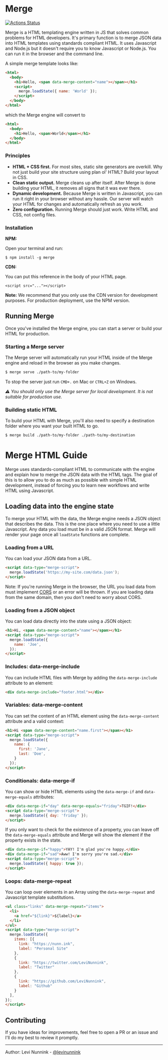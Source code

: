 # Merge

[![Actions Status](https://github.com/levinunnink/merge.js/workflows/Tests/badge.svg)](https://github.com/levinunnink/merge.js/actions)

Merge is a HTML templating engine written in JS that solves common problems for HTML developers. It's primary function is to merge JSON data into HTML templates using standards compliant HTML. It uses Javascript and Node.js but it doesn't require you to know Javascript or Node.js. You can run it in the browser and the command line.

A simple merge template looks like:

```html
<html>
  <body>
    <h1>Hello, <span data-merge-content="name"></span></h1>
    <script>
      merge.loadState({ name: 'World' });
    </script>
  </body>
</html>
```

which the Merge engine will convert to

```html
<html>
  <body>
    <h1>Hello, <span>World</span></h1>
  </body>
</html>
```

### Principles

- **HTML + CSS first.** For most sites, static site generators are overkill. Why not just build your site structure using plan ol' HTML? Build your layout in CSS.
- **Clean static output.** Merge cleans up after itself. After Merge is done building your HTML, it removes all signs that it was ever there.
- **Dynamic development.** Because Merge is written in Javascript, you can run it right in your browser without any hassle. Our server will watch your HTML for changes and automatically refresh as you work.
- **Zero configuration.** Running Merge should just work. Write HTML and CSS, not config files.

### Installation

**NPM:**

Open your terminal and run:

`$ npm install -g merge`

**CDN:**

You can put this reference in the body of your HTML page.

`<script src="..."></script>`

**Note:** We recommend that you only use the CDN version for development purposes. For production deployment, use the NPM version.

## Running Merge

Once you've installed the Merge engine, you can start a server or build your HTML for production.

### Starting a Merge server

The Merge server will automatically run your HTML inside of the Merge engine and reload in the browser as you make changes. 

```bash
$ merge serve ./path-to/my-folder
```

To stop the server just run `CMD+.` on Mac or `CTRL+Z` on Windows.

_⚠️ You should only use the Merge server for local development. It is not suitable for production use._

### Building static HTML

To build your HTML with Merge, you'll also need to specify a destination folder where you want your built HTML to go.

```bash
$ merge build ./path-to/my-folder ./path-to/my-destination
```

# Merge HTML Guide

Merge uses standards-compliant HTML to communicate with the engine and explain how to merge the JSON data with the HTML tags. The goal of this is to allow you to do as much as possible with simple HTML development, instead of forcing you to learn new workflows and write HTML using Javascript.

## Loading data into the engine state

To merge your HTML with the data, the Merge engine needs a JSON object that describes the data. This is the one place where you need to use a little Javascript. Any data you load must be in a valid JSON format. Merge will render your page once all `loadState` functions are complete.

### Loading from a URL

You can load your JSON data from a URL.

```html
<script data-type="merge-script">
  merge.loadState('https://my-site.com/data.json');
</script>
```

Note: If you're running Merge in the browser, the URL you load data from must implement [CORS](https://developer.mozilla.org/en-US/docs/Web/HTTP/CORS) or an error will be thrown. If you are loading data from the same domain, then you don't need to worry about CORS.

### Loading from a JSON object

You can load data directly into the state using a JSON object:

```html
<h1>Hi, <span data-merge-content="name"></span></h1>
<script data-type="merge-script">
  merge.loadState({
    name: 'Joe',
  });
</script>
```

### Includes: data-merge-include

You can include HTML files with Merge by adding the `data-merge-include` attribute to an element:

```html
<div data-merge-include="footer.html"></div>
```

### Variables: data-merge-content

You can set the content of an HTML element using the `data-merge-content` attribute and a valid context:

```html
<h1>Hi <span data-merge-content="name.first"></span></h1>
<script data-type="merge-script">
  merge.loadState({
    name: {
      first: 'Jane',
      last: 'Doe',
    }
  });
</script>
```

### Conditionals: data-merge-if

You can show or hide HTML elements using the `data-merge-if` and `data-merge-equals` attributes:

```html
<div data-merge-if="day" data-merge-equals="friday">TGIF!</div>
<script data-type="merge-script">
  merge.loadState({ day: 'friday' });
</script>
```

If you only want to check for the existence of a property, you can leave off the `data-merge-equals` attribute and Merge will show the element if the property exists in the state.

```html
<div data-merge-if="happy">YAY! I'm glad you're happy.</div>
<div data-merge-if="sad">Aww! I'm sorry you're sad.</div>
<script data-type="merge-script">
  merge.loadState({ happy: true });
</script>
```

### Loops: data-merge-repeat

You can loop over elements in an Array using the `data-merge-repeat` and Javascript template substitutions.


```html
<ul class="links" data-merge-repeat="items">
  <li>
    <a href="${link}">${label}</a>
  </li>
</ul>
<script data-type="merge-script">
  merge.loadState({
    items: [{
      link: "https://nunn.ink",
      label: "Personal Site"
    },
    {
      link: "https://twitter.com/LeviNunnink",
      label: "Twitter"
    },
    {
      link: "https://github.com/LeviNunnink",
      label: "Github"
    }
  ],
});
</script>
```

## Contributing 

If you have ideas for improvements, feel free to open a PR or an issue and I'll do my best to review it promptly.

---

Author: Levi Nunnink - [@levinunnink](https://github.com/levinunnink)
